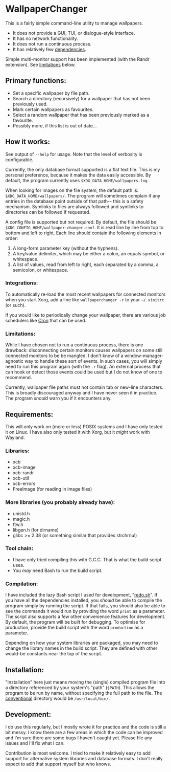 # WallpaperChanger

This is a fairly simple command-line utility to manage wallpapers.
- It does not provide a GUI, TUI, or dialogue-style interface.
- It has no network functionality.
- It does not run a continuous process.
- It has relatively few [dependencies](#libraries).

Simple multi-monitor support has been implemented (with the Randr extension). See [limitations](#limitations) below.

## Primary functions:

- Set a specific wallpaper by file path.
- Search a directory (recursively) for a wallpaper that has not been previously used.
- Mark certain wallpapers as favourites.
- Select a random wallpaper that has been previously marked as a favourite.
- Possibly more, if this list is out of date...

## How it works:

See output of `--help` for usage.
Note that the level of verbosity is configurable.

Currently, the only database format supported is a flat text file. This is my personal preference, because it makes the data easily accessible. By default, the program currently uses `$XDG_DATA_HOME/wallpapers.log`.

When looking for images on the file system, the default path is: `$XDG_DATA_HOME/wallpapers/`. The program will sometimes complain if any entries in the database point outside of that path-- this is a safety mechanism. Symlinks to files are always followed and symlinks to directories can be followed if requested.

A config file is supported but not required. By default, the file should be `$XDG_CONFIG_HOME/wallpaper-changer.conf`. It is read line by line from top to bottom and left to right. Each line should contain the following elements in order:
1. A long-form parameter key (without the hyphens).
2. A key/value delimiter, which may be either a colon, an equals symbol, or whitespace.
3. A list of values, read from left to right, each separated by a comma, a semicolon, or whitespace.

### Integrations:

To automatically re-load the most recent wallpapers for connected monitors when you start Xorg, add a line like `wallpaperchanger -r` to your `~/.xinitrc` (or such).

If you would like to periodically change your wallpaper, there are various job schedulers like [Cron](https://en.wikipedia.org/wiki/Cron) that can be used.


### Limitations:

While I have chosen not to run a continuous process, there is one drawback: disconnecting certain monitors causes wallpapers on some still connected monitors to be be mangled. I don't know of a window-manager-agnostic way to handle these sort of events. In such cases, you will simply need to run this program again (with the `-r` flag). An external process that can hook or detect those events could be used but I do not know of one to recommend.

Currently, wallpaper file paths must not contain tab or new-line characters. This is broadly discouraged anyway and I have never seen it in practice. The program *should* warn you if it encounters any.

## Requirements:

This will only work on (more or less) POSIX systems and I have only tested it on Linux. I have also only tested it with Xorg, but it *might* work with Wayland.

### Libraries:
- xcb
- xcb-image
- xcb-randr
- xcb-util
- xcb-errors
- FreeImage (for reading in image files)

### More libraries (you probably already have):
- unistd.h
- magic.h
- ftw.h
- libgen.h (for dirname)
- glibc >= 2.38 (or something similar that provides strchrnul)

### Tool chain:
- I have only tried compiling this with G.C.C. That is what the build script uses.
- You *may* need Bash to run the build script.

### Compilation:

I have included the lazy Bash script I used for development, "[redo.sh](redo.sh)". If you have all the dependencies installed, you *should* be able to compile the program simply by running the script. If that fails, you should also be able to see the commands it would run by providing the word `print` as a parameter. The script also supports a few other convenience features for development. By default, the program will be built for debugging. To optimise for production, provide the build script with the word `production` as a parameter.

Depending on how your system libraries are packaged, you may need to change the library names in the build script. They are defined with other would-be constants near the top of the script.

## Installation:

"Installation" here just means moving the (single) compiled program file into a directory referenced by your system's "path" (`$PATH`). This allows the program to be run by name, without specifying the full path to the file. The [conventional](https://en.wikipedia.org/wiki/Filesystem_Hierarchy_Standard) directory would be `/usr/local/bin/`.

## Development:

I do use this regularly, but I mostly wrote it for practice and the code is still a bit messy. I know there are a few areas in which the code can be improved and I'm sure there are some bugs I haven't caught yet. Please file any issues and I'll fix what I can.

Contribution is most welcome. I tried to make it relatively easy to add support for alternative system libraries and database formats. I don't really expect to add that support myself but who knows.
